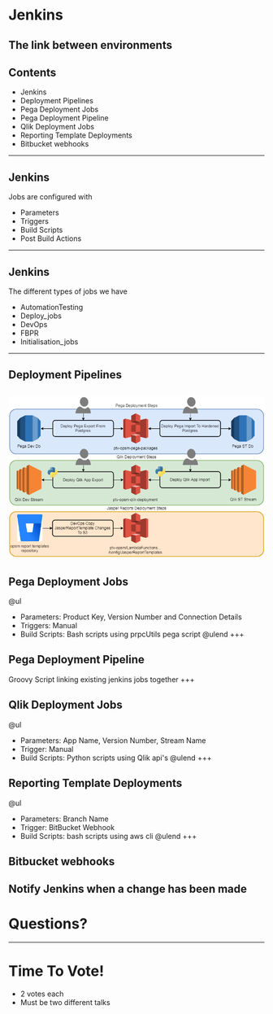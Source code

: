 [comment]: <> (https://gitpitch.com/willstobo/spps-brownbags/master?p=jenkins-jobs)
# Jenkins
The link between environments
---
## Contents
- Jenkins
- Deployment Pipelines
- Pega Deployment Jobs
- Pega Deployment Pipeline
- Qlik Deployment Jobs
- Reporting Template Deployments
- Bitbucket webhooks
---
## Jenkins
Jobs are configured with 
- Parameters
- Triggers
- Build Scripts
- Post Build Actions
---
## Jenkins
The different types of jobs we have 
- AutomationTesting
- Deploy_jobs
- DevOps
- FBPR
- Initialisation_jobs
---
## Deployment Pipelines
![Pipelines for our major applications](jenkins-jobs/DeploymentPipelines.png)
---
## Pega Deployment Jobs
@ul
- Parameters: Product Key, Version Number and Connection Details
- Triggers: Manual
- Build Scripts: Bash scripts using prpcUtils pega script
@ulend
+++
## Pega Deployment Pipeline
Groovy Script linking existing jenkins jobs together
+++
## Qlik Deployment Jobs
@ul
- Parameters: App Name, Version Number, Stream Name
- Trigger: Manual
- Build Scripts: Python scripts using Qlik api's
@ulend
+++
## Reporting Template Deployments
@ul
- Parameters: Branch Name
- Trigger: BitBucket Webhook
- Build Scripts: bash scripts using aws cli
@ulend
+++
## Bitbucket webhooks
Notify Jenkins when a change has been made
---
# Questions?
---
# Time To Vote!
- 2 votes each
- Must be two different talks